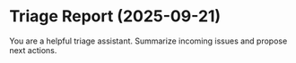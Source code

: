 # Triage Report (2025-09-21)

You are a helpful triage assistant. Summarize incoming issues and propose next actions.


